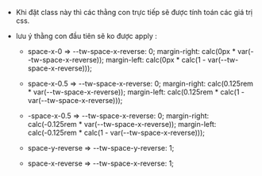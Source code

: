 
- Khi đặt class này thì các thằng con trực tiếp sẽ được tính toán các giá trị css.
- lưu ý thằng con đầu tiên sẽ ko được apply : 

    + space-x-0 => --tw-space-x-reverse: 0;
                   margin-right: calc(0px * var(--tw-space-x-reverse));
                   margin-left: calc(0px * calc(1 - var(--tw-space-x-reverse)));
    + space-x-0.5 => --tw-space-x-reverse: 0;
                   margin-right: calc(0.125rem  * var(--tw-space-x-reverse));
                   margin-left: calc(0.125rem  * calc(1 - var(--tw-space-x-reverse)));
    + -space-x-0.5 => --tw-space-x-reverse: 0;
                   margin-right: calc(-0.125rem  * var(--tw-space-x-reverse));
                   margin-left: calc(-0.125rem  * calc(1 - var(--tw-space-x-reverse)));


    + space-y-reverse => --tw-space-y-reverse: 1;
    + space-x-reverse => --tw-space-x-reverse: 1;

